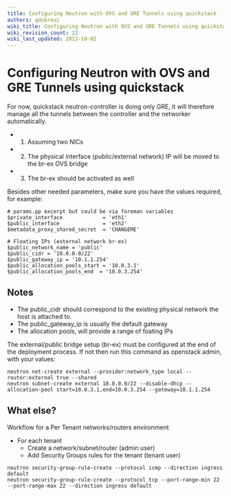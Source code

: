 ```yaml
---
title: Configuring Neutron with OVS and GRE Tunnels using quickstack
authors: gdubreui
wiki_title: Configuring Neutron with OVS and GRE Tunnels using quickstack
wiki_revision_count: 22
wiki_last_updated: 2013-10-02
---
```


# Configuring Neutron with OVS and GRE Tunnels using quickstack

For now, quickstack neutron-controller is doing only GRE, it will therefore manage all the tunnels between the controller and the networker automatically.

*   1. Assuming two NICs
*   2. The physical interface (public/external network) IP will be moved to the br-ex OVS bridge
*   3. The br-ex should be activated as well

Besides other needed parameters, make sure you have the values required, for example:

    # params.pp excerpt but could be via foreman variables
    $private_interface             = 'eth1'
    $public_interface              = 'eth2'
    $metadata_proxy_shared_secret  = 'CHANGEME'

    # Floating IPs (external network br-ex)
    $public_network_name = 'public'
    $public_cidr = '10.0.0.0/22'
    $public_gateway_ip = '10.1.1.254'
    $public_allocation_pools_start = '10.0.3.1'
    $public_allocation_pools_end  = '10.0.3.254'

## Notes

*   The public_cidr should correspond to the existing physical network the host is attached to.
*   The public_gateway_ip is usually the default gateway
*   The allocation pools, will provide a range of foating IPs

The external/public bridge setup (br-ex) must be configured at the end of the deployment process.
If not then run this command as openstack admin, with your values:

    neutron net-create external --provider:network_type local --router:external true --shared  
    neutron subnet-create external 10.0.0.0/22 --disable-dhcp --allocation-pool start=10.0.3.1,end=10.0.3.254 --gateway=10.1.1.254

## What else?

Workflow for a Per Tenant networks/routers environment

*   For each tenant
    -   Create a network/subnet/router (admin user)
    -   Add Security Groups rules for the tenant (tenant user)

<!-- -->

    neutron security-group-rule-create --protocol icmp --direction ingress default
    neutron security-group-rule-create --protocol tcp --port-range-min 22 --port-range-max 22 --direction ingress default
